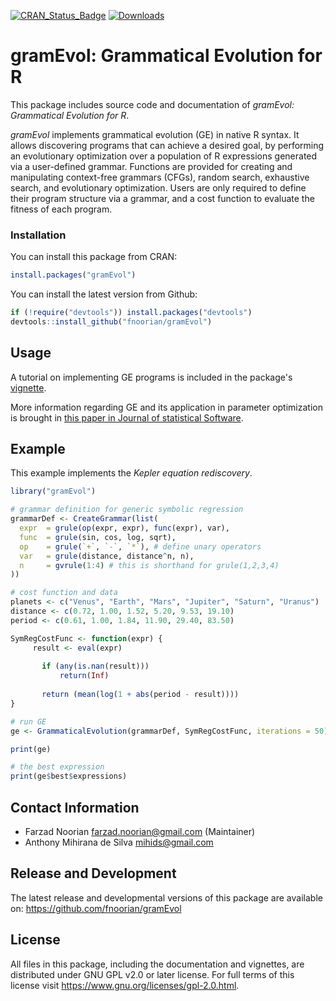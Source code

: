 [![CRAN_Status_Badge](http://www.r-pkg.org/badges/version/gramEvol)](https://cran.r-project.org/package=gramEvol)
[![Downloads](http://cranlogs.r-pkg.org/badges/gramEvol)](https://cran.r-project.org/package=gramEvol)

gramEvol: Grammatical Evolution for R
=====================================

This package includes source code and documentation of *gramEvol: Grammatical
Evolution for R*.

*gramEvol* implements grammatical evolution (GE) in native R syntax. It allows
discovering programs that can achieve a desired goal, by performing an
evolutionary optimization over a population of R expressions generated via a
user-defined grammar. Functions are provided for creating and manipulating
context-free grammars (CFGs), random search, exhaustive search, and evolutionary
optimization. Users are only required to define their program structure via a
grammar, and a cost function to evaluate the fitness of each program.

### Installation

You can install this package from CRAN:
```R
install.packages("gramEvol")
```

You can install the latest version from Github:
```R
if (!require("devtools")) install.packages("devtools")
devtools::install_github("fnoorian/gramEvol")
```

## Usage

A tutorial on implementing GE programs is included in the package's
[vignette](https://cran.r-project.org/web/packages/gramEvol/vignettes/ge-intro.pdf).

More information regarding GE and its application in parameter optimization is brought in
[this paper in Journal of statistical Software](https://www.jstatsoft.org/article/view/v071i01).

## Example

This example implements the *Kepler equation rediscovery*.

```R
library("gramEvol")

# grammar definition for generic symbolic regression
grammarDef <- CreateGrammar(list(
  expr  = grule(op(expr, expr), func(expr), var),
  func  = grule(sin, cos, log, sqrt),
  op    = grule(`+`, `-`, `*`), # define unary operators
  var   = grule(distance, distance^n, n),
  n     = gvrule(1:4) # this is shorthand for grule(1,2,3,4)
))

# cost function and data
planets <- c("Venus", "Earth", "Mars", "Jupiter", "Saturn", "Uranus")
distance <- c(0.72, 1.00, 1.52, 5.20, 9.53, 19.10)
period <- c(0.61, 1.00, 1.84, 11.90, 29.40, 83.50)

SymRegCostFunc <- function(expr) {
     result <- eval(expr)
  
       if (any(is.nan(result)))
           return(Inf)
  
       return (mean(log(1 + abs(period - result))))
}

# run GE
ge <- GrammaticalEvolution(grammarDef, SymRegCostFunc, iterations = 50)

print(ge)

# the best expression
print(ge$best$expressions)
```

## Contact Information
 * Farzad Noorian <farzad.noorian@gmail.com> (Maintainer)
 * Anthony Mihirana de Silva <mihids@gmail.com>

## Release and Development
The latest release and developmental versions of this package are available on:
<https://github.com/fnoorian/gramEvol>
 
## License
All files in this package, including the documentation and vignettes,
are distributed under GNU GPL v2.0 or later license.
For full terms of this license visit <https://www.gnu.org/licenses/gpl-2.0.html>.

